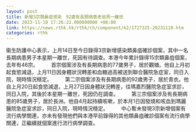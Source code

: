 ```yaml
---
layout: post
title: 新增3宗類鼻疽感染　92歲有長期病患老翁周一離世
date: 2023-11-10 17:26:22.000000000 +08:00
link: https://news.rthk.hk/rthk/ch/component/k2/1727325-20231110.htm
categories: rthk
---
```


衞生防護中心表示，上月14日至今日錄得3宗新增感染類鼻疽確診個案，其中一名長期病患男子本星期一離世，死因有待調查。本港今年累計錄得15宗類鼻疽個案，去年有46宗。
　　
首宗個案涉及有長期病患的77歲男子，居於觀塘。他自上月初起食慾減退，上月11日因身體狀況轉差和血糖過高被送到聯合醫院急症室，同日入院，現時情況穩定。
　　 
第二宗個案涉及有長期病患的92歲男子，居於青衣。他自上月20日起食慾減退，上月27日因身體狀況轉差，往瑪嘉烈醫院急症室求診，同日入院，其後於本星期一離世，死因仍在調查。
　　 
第三宗個案涉及有長期病患的85歲男子，居於長洲。他自4月起持續咳嗽，於本月1日因發燒和咳血到瑪麗醫院急症室求診，同日入院，現時情況穩定。
　　 
中心暫未發現3宗新增個案有流行病學關連，亦未有發現他們與本港早前錄得的其他類鼻疽確診個案有流行病學關連，正繼續就個案進行流行病學調查。

